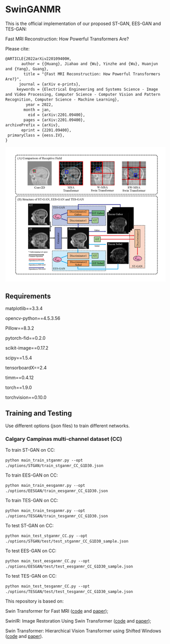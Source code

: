 # SwinGANMR

This is the official implementation of our proposed ST-GAN, EES-GAN and TES-GAN:

Fast MRI Reconstruction: How Powerful Transformers Are?

Please cite:

```
@ARTICLE{2022arXiv220109400H,
       author = {{Huang}, Jiahao and {Wu}, Yinzhe and {Wu}, Huanjun and {Yang}, Guang},
        title = "{Fast MRI Reconstruction: How Powerful Transformers Are?}",
      journal = {arXiv e-prints},
     keywords = {Electrical Engineering and Systems Science - Image and Video Processing, Computer Science - Computer Vision and Pattern Recognition, Computer Science - Machine Learning},
         year = 2022,
        month = jan,
          eid = {arXiv:2201.09400},
        pages = {arXiv:2201.09400},
archivePrefix = {arXiv},
       eprint = {2201.09400},
 primaryClass = {eess.IV},
}
```

![Overview_of_SwinGANMR](./tmp/Overview.png)


## Requirements

matplotlib==3.3.4

opencv-python==4.5.3.56

Pillow==8.3.2

pytorch-fid==0.2.0

scikit-image==0.17.2

scipy==1.5.4

tensorboardX==2.4

timm==0.4.12

torch==1.9.0

torchvision==0.10.0


## Training and Testing
Use different options (json files) to train different networks.

### Calgary Campinas multi-channel dataset (CC) 

To train ST-GAN on CC:

`python main_train_stganmr.py --opt ./options/STGAN/train_stganmr_CC_G1D30.json`

To train EES-GAN on CC:

`python main_train_eesganmr.py --opt ./options/EESGAN/train_eesganmr_CC_G1D30.json`

To train TES-GAN on CC:

`python main_train_tesganmr.py --opt ./options/TESGAN/train_tesganmr_CC_G1D30.json`

To test ST-GAN on CC:

`python main_test_stganmr_CC.py --opt ./options/STGAN/test/test_stganmr_CC_G1D30_sample.json`

To test EES-GAN on CC:

`python main_test_eesganmr_CC.py --opt ./options/EESGAN/test/test_eesganmr_CC_G1D30_sample.json`

To test TES-GAN on CC:

`python main_test_tesganmr_CC.py --opt ./options/TESGAN/test/test_tesganmr_CC_G1D30_sample.json`


This repository is based on:

Swin Transformer for Fast MRI 
([code](https://github.com/ayanglab/SwinMR) and [paper](https://arxiv.org/abs/2201.03230));

SwinIR: Image Restoration Using Swin Transformer 
([code](https://github.com/JingyunLiang/SwinIR) and [paper](https://arxiv.org/abs/2108.10257));

Swin Transformer: Hierarchical Vision Transformer using Shifted Windows
([code](https://github.com/microsoft/Swin-Transformer) and [paper](https://arxiv.org/abs/2103.14030)).